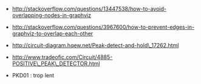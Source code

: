 
-   http://stackoverflow.com/questions/13447538/how-to-avoid-overlapping-nodes-in-graphviz
-   http://stackoverflow.com/questions/3967600/how-to-prevent-edges-in-graphviz-to-overlap-each-other

-   http://circuit-diagram.hqew.net/Peak-detect-and-hold\_17262.html

-   http://www.tradeofic.com/Circuit/4885-POSITIVE\_PEAK\_DETECTOR.html
-   PKD01 : trop lent

